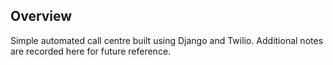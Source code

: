 ## Overview

Simple automated call centre built using Django and Twilio. Additional notes are recorded here for future reference.
